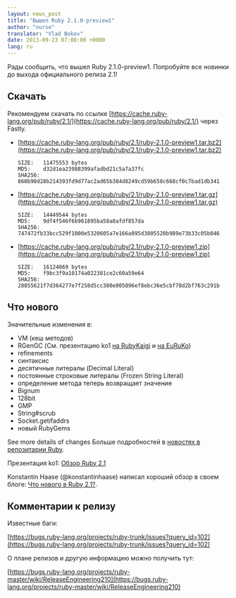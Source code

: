 ```yaml
---
layout: news_post
title: "Вышел Ruby 2.1.0-preview1"
author: "nurse"
translator: "Vlad Bokov"
date: 2013-09-23 07:00:00 +0000
lang: ru
---
```


Рады сообщить, что вышел Ruby 2.1.0-preview1.
Попробуйте все новинки до выхода официального релиза 2.1!

## Скачать

Рекомендуем скачать по ссылке
[https://cache.ruby-lang.org/pub/ruby/2.1/](https://cache.ruby-lang.org/pub/ruby/2.1/)
через Fastly.

* [https://cache.ruby-lang.org/pub/ruby/2.1/ruby-2.1.0-preview1.tar.bz2](https://cache.ruby-lang.org/pub/ruby/2.1/ruby-2.1.0-preview1.tar.bz2)

      SIZE:   11475553 bytes
      MD5:    d32d1ea23988399afadbd21c5a7a37fc
      SHA256: 860b90d28b214393fd9d77ac2ad65b384d8249cd59b658c668cf0c7bad1db341

* [https://cache.ruby-lang.org/pub/ruby/2.1/ruby-2.1.0-preview1.tar.gz](https://cache.ruby-lang.org/pub/ruby/2.1/ruby-2.1.0-preview1.tar.gz)

      SIZE:   14449544 bytes
      MD5:    9df4f546f6b961895ba58a8afdf857da
      SHA256: 747472fb33bcc529f1000e5320605a7e166a095d3805520b989e73b33c05b046

* [https://cache.ruby-lang.org/pub/ruby/2.1/ruby-2.1.0-preview1.zip](https://cache.ruby-lang.org/pub/ruby/2.1/ruby-2.1.0-preview1.zip)

      SIZE:   16124069 bytes
      MD5:    f9bc3f9a10174a022381ce2c60a59e64
      SHA256: 28855621f7d364277e7f258d5cc380e005896ef8ebc36e5cbf78d2bf763c291b

## Что нового

Значительные изменения в:

* VM (кеш методов)
* RGenGC (См. презентацию ko1 [на RubyKaigi](http://rubykaigi.org/2013/talk/S73) и [на EuRuKo](http://www.atdot.net/~ko1/activities/Euruko2013-ko1.pdf))
* refinements
* синтаксис
* десятичные литералы (Decimal Literal)
* постоянные строковые литералы (Frozen String Literal)
* определение метода теперь возвращает значение
* Bignum
* 128bit
* GMP
* String#scrub
* Socket.getifaddrs
* новый RubyGems

See more details of changes
Больше подробностей в [новостях в репозитарии Ruby](https://github.com/ruby/ruby/blob/trunk/NEWS).

Презентация ko1: [Обзор Ruby 2.1](http://www.atdot.net/~ko1/activities/toruby05-ko1.pdf)

Konstantin Haase (@konstantinhaase) написал хороший обзор в своем блоге: [Что нового в Ruby 2.1?](http://rkh.im/ruby-2.1).

## Комментарии к релизу

Известные баги:

[https://bugs.ruby-lang.org/projects/ruby-trunk/issues?query_id=102](https://bugs.ruby-lang.org/projects/ruby-trunk/issues?query_id=102)

О плане релизов и другую информацию можно получить тут:

[https://bugs.ruby-lang.org/projects/ruby-master/wiki/ReleaseEngineering210](https://bugs.ruby-lang.org/projects/ruby-master/wiki/ReleaseEngineering210)
